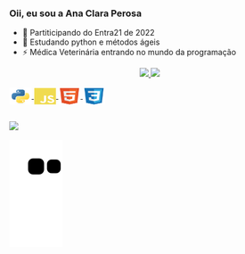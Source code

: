 ###   Oii, eu sou a Ana Clara Perosa

- 🔭 Partiticipando do Entra21 de 2022
- 🌱 Estudando python e métodos ágeis
- ⚡ Médica Veterinária entrando no mundo da programação

<div align="center">
  <a href="https://github.com/AnaClaraPerosa">
  <img height="180em" src="https://github-readme-stats.vercel.app/api?username=AnaClaraPerosa&show_icons=true&theme=dracula&include_all_commits=true&count_private=true"/>
  <img height="180em" src="https://github-readme-stats.vercel.app/api/top-langs/?username=AnaClaraPerosa&layout=compact&langs_count=7&theme=dracula"/>
</div>
<div style="display: inline_block"><br>
  <img align="center" alt="Ana-Python" height="30" width="40" src="https://raw.githubusercontent.com/devicons/devicon/master/icons/python/python-original.svg">
  <img align="center" alt="Ana-Js" height="30" width="40" src="https://raw.githubusercontent.com/devicons/devicon/master/icons/javascript/javascript-plain.svg">
  <img align="center" alt="Ana-HTML" height="30" width="40" src="https://raw.githubusercontent.com/devicons/devicon/master/icons/html5/html5-original.svg">
  <img align="center" alt="Ana-CSS" height="30" width="40" src="https://raw.githubusercontent.com/devicons/devicon/master/icons/css3/css3-original.svg">
</div>
  
  ##
 
 <div>
   <a href="https://www.linkedin.com/in/anaclaraperosa/" target="_blank"><img src="https://img.shields.io/badge/-LinkedIn-%230077B5?style=for-the-badge&logo=linkedin&logoColor=white" target="_blank"></a>
   
   ![Snake animation](https://github.com/AnaClaraPerosa/AnaClaraPerosa/blob/output/github-contribution-grid-snake.svg)
 </div>
